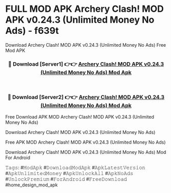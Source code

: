 # FULL MOD APK Archery Clash! MOD APK v0.24.3 (Unlimited Money No Ads) - f639t
Download Archery Clash! MOD APK v0.24.3 (Unlimited Money No Ads) Free Mod APK

<div align="center">
<h3>🔴 Download [Server1] 👉👉 <a href="https://apk-comot.site?title=Archery_Clash!_MOD_APK_v0.24.3_(Unlimited_Money_No_Ads)">Archery Clash! MOD APK v0.24.3 (Unlimited Money No Ads) Mod Apk</a></h3><br>

<h3>🔴 Download [Server2] 👉👉 <a href="https://apk-comot.site?title=Archery_Clash!_MOD_APK_v0.24.3_(Unlimited_Money_No_Ads)">Archery Clash! MOD APK v0.24.3 (Unlimited Money No Ads) Mod Apk</a></h3>
</div>


Free Download APK MOD Archery Clash! MOD APK v0.24.3 (Unlimited Money No Ads)

Download Archery Clash! MOD APK v0.24.3 (Unlimited Money No Ads) 

Free APK MOD Archery Clash! MOD APK v0.24.3 (Unlimited Money No Ads) 

Download Archery Clash! MOD APK v0.24.3 (Unlimited Money No Ads) Mod For Android

𝚃𝚊𝚐𝚜: #𝙼𝚘𝚍𝙰𝚙𝚔 #𝙳𝚘𝚠𝚗𝚕𝚘𝚊𝚍𝙼𝚘𝚍𝙰𝚙𝚔 #𝙰𝚙𝚔𝙻𝚊𝚝𝚎𝚜𝚝𝚅𝚎𝚛𝚜𝚒𝚘𝚗 #𝙰𝚙𝚔𝚄𝚗𝚕𝚒𝚖𝚒𝚝𝚎𝚍𝙼𝚘𝚗𝚎𝚢 #𝙰𝚙𝚔𝚄𝚗𝚕𝚘𝚌𝚔𝙰𝚕𝚕 #𝙰𝚙𝚔𝙽𝚘𝙰𝚍𝚜 #𝚄𝚗𝚕𝚘𝚌𝚔𝙿𝚛𝚎𝚖𝚒𝚞𝚖 #𝙵𝚘𝚛𝙰𝚗𝚍𝚛𝚘𝚒𝚍 #𝙵𝚛𝚎𝚎𝙳𝚘𝚠𝚗𝚕𝚘𝚊𝚍 #home_design_mod_apk